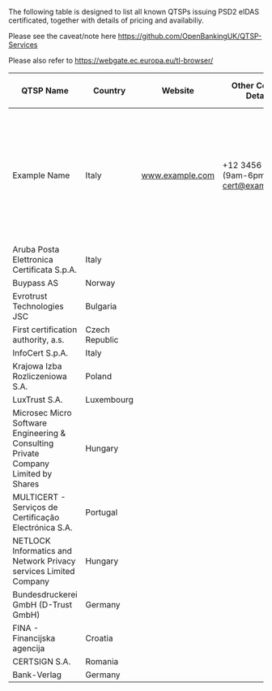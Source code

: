 The following table is designed to list all known QTSPs issuing PSD2 eIDAS certificated, together with details of pricing and availabiliy.

Please see the caveat/note here https://github.com/OpenBankingUK/QTSP-Services

Please also refer to https://webgate.ec.europa.eu/tl-browser/

| QTSP Name | Country | Website | Other Contact Details | Test QWAC | Prod QWAC | Test QsealC | Prod QsealC | Process to obtain | HSM requirements / support | Notes |
|--------------|-----------------|-----------------------------------------------|------------------------|--------------------------------|------------------------|--------------------------------|-----------------------------------------------------------------------------------------------------------|----------------------------------------------------------------------|------------------------------------------|-|
| Example Name | Italy | www.example.com | +12 3456 7890 (9am-6pm CET), cert@example.com | €500pa (available now) | €1000pa (available 1 May 2019) | €500pa (available now) | €1000pa (available 1 May 2019) | Test certs and Prod QWACs can be purchased online. Prod QsealC must be purchased in person with valid ID. | n/a for QWAC. QsealC requires HSM. Currently no cloud HSM supported. | n/a |
| Aruba Posta Elettronica Certificata S.p.A. | Italy |||||||||||
| Buypass AS | Norway |||||||||||
| Evrotrust Technologies JSC | Bulgaria |||||||||||
| First certification authority, a.s. | Czech Republic |||||||||||
| InfoCert S.p.A. | Italy |||||||||||
| Krajowa Izba Rozliczeniowa S.A. | Poland |||||||||||
| LuxTrust S.A. | Luxembourg |||||||||||
| Microsec Micro Software Engineering & Consulting Private Company Limited by Shares | Hungary |||||||||||
| MULTICERT - Serviços de Certificação Electrónica S.A. | Portugal |||||||||||
| NETLOCK Informatics and Network Privacy services Limited Company | Hungary |||||||||||
| Bundesdruckerei GmbH (D-Trust GmbH) | Germany |||||||||||
| FINA - Financijska agencija | Croatia |||||||||||
| CERTSIGN S.A. | Romania |||||||||||
| Bank-Verlag | Germany |||||||||||
